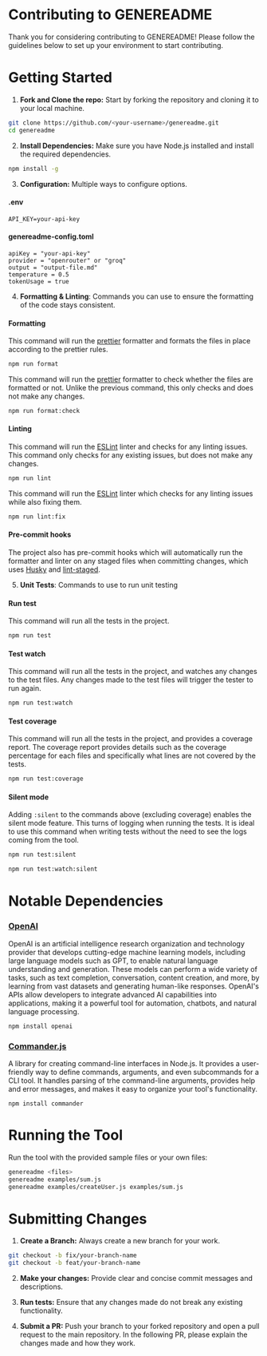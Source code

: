 # Contributing to GENEREADME

Thank you for considering contributing to GENEREADME! Please follow the guidelines below to set up your environment to start contributing.

# Getting Started

1. **Fork and Clone the repo:** Start by forking the repository and cloning it to your local machine.

```bash
git clone https://github.com/<your-username>/genereadme.git
cd genereadme
```

2. **Install Dependencies:** Make sure you have Node.js installed and install the required dependencies.

```bash
npm install -g
```

3. **Configuration:** Multiple ways to configure options.

#### .env

```env
API_KEY=your-api-key
```

#### genereadme-config.toml

```
apiKey = "your-api-key"
provider = "openrouter" or "groq"
output = "output-file.md"
temperature = 0.5
tokenUsage = true
```

4. **Formatting & Linting**: Commands you can use to ensure the formatting of the code stays consistent.

#### Formatting

This command will run the [prettier](https://prettier.io/docs/en/) formatter and formats the files in place according to the prettier rules.

```bash
npm run format
```

This command will run the [prettier](https://prettier.io/docs/en/) formatter to check whether the files are formatted or not. Unlike the previous command, this only checks and does not make any changes.

```bash
npm run format:check
```

#### Linting

This command will run the [ESLint](https://eslint.org/docs/latest/) linter and checks for any linting issues. This command only checks for any existing issues, but does not make any changes.

```bash
npm run lint
```

This command will run the [ESLint](https://eslint.org/docs/latest/) linter which checks for any linting issues while also fixing them.

```bash
npm run lint:fix
```

#### Pre-commit hooks

The project also has pre-commit hooks which will automatically run the formatter and linter on any staged files when committing changes, which uses [Husky](https://typicode.github.io/husky/) and [lint-staged](https://github.com/lint-staged/lint-staged).

5. **Unit Tests**: Commands to use to run unit testing

#### Run test

This command will run all the tests in the project.

```bash
npm run test
```

#### Test watch

This command will run all the tests in the project, and watches any changes to the test files. Any changes made to the test files will trigger the tester to run again.

```bash
npm run test:watch
```

#### Test coverage

This command will run all the tests in the project, and provides a coverage report. The coverage report provides details such as the coverage percentage for each files and specifically what lines are not covered by the tests.

```bash
npm run test:coverage
```

#### Silent mode

Adding `:silent` to the commands above (excluding coverage) enables the silent mode feature. This turns of logging when running the tests. It is ideal to use this command when writing tests without the need to see the logs coming from the tool.

```bash
npm run test:silent
```
```bash
npm run test:watch:silent
```

# Notable Dependencies

### [OpenAI](https://openai.com/)

OpenAI is an artificial intelligence research organization and technology provider that develops cutting-edge machine learning models, including large language models such as GPT, to enable natural language understanding and generation. These models can perform a wide variety of tasks, such as text completion, conversation, content creation, and more, by learning from vast datasets and generating human-like responses. OpenAI's APIs allow developers to integrate advanced AI capabilities into applications, making it a powerful tool for automation, chatbots, and natural language processing.

```
npm install openai
```

### [Commander.js](https://www.npmjs.com/package/commander)

A library for creating command-line interfaces in Node.js. It provides a user-friendly way to define commands, arguments, and even subcommands for a CLI tool. It handles parsing of trhe command-line arguments, provides help and error messages, and makes it easy to organize your tool's functionality.

```
npm install commander
```

# Running the Tool

Run the tool with the provided sample files or your own files:

```bash
genereadme <files>
genereadme examples/sum.js
genereadme examples/createUser.js examples/sum.js
```

# Submitting Changes

1. **Create a Branch:** Always create a new branch for your work.

```bash
git checkout -b fix/your-branch-name
git checkout -b feat/your-branch-name
```

2. **Make your changes:** Provide clear and concise commit messages and descriptions.

3. **Run tests:** Ensure that any changes made do not break any existing functionality.

4. **Submit a PR:** Push your branch to your forked repository and open a pull request to the main repository. In the following PR, please explain the changes made and how they work.
